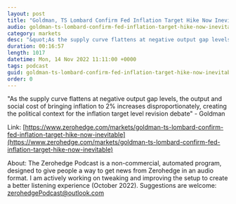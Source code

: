 ```yaml
---
layout: post
title: "Goldman, TS Lombard Confirm Fed Inflation Target Hike Now Inevitable"
audio: goldman-ts-lombard-confirm-fed-inflation-target-hike-now-inevitable-1
category: markets
desc: "&quot;As the supply curve flattens at negative output gap levels, the output and social cost of bringing inflation to 2% increases disproportionately, creating the political context for the inflation target level revision debate&quot; - Goldman"
duration: 00:16:57
length: 1017
datetime: Mon, 14 Nov 2022 11:11:00 +0000
tags: podcast
guid: goldman-ts-lombard-confirm-fed-inflation-target-hike-now-inevitable-0
order: 0
---
```

&quot;As the supply curve flattens at negative output gap levels, the output and social cost of bringing inflation to 2% increases disproportionately, creating the political context for the inflation target level revision debate&quot; - Goldman

Link: [https://www.zerohedge.com/markets/goldman-ts-lombard-confirm-fed-inflation-target-hike-now-inevitable](https://www.zerohedge.com/markets/goldman-ts-lombard-confirm-fed-inflation-target-hike-now-inevitable)

About: The Zerohedge Podcast is a non-commercial, automated program, designed to give people a way to get news from Zerohedge in an audio format.  I am actively working on tweaking and improving the setup to create a better listening experience (October 2022).  Suggestions are welcome: [zerohedgePodcast@outlook.com](mailto:zerohedgePodcast@outlook.com)